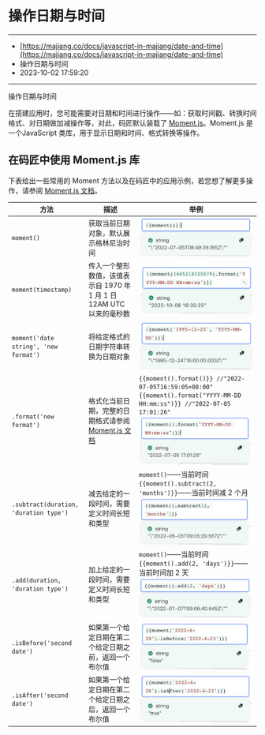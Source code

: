 # 操作日期与时间

---

* [https://majiang.co/docs/javascript-in-majiang/date-and-time](https://majiang.co/docs/javascript-in-majiang/date-and-time)
* 操作日期与时间
* 2023-10-02 17:59:20

---

操作日期与时间

在搭建应用时，您可能需要对日期和时间进行操作——如：获取时间戳、转换时间格式、对日期做加减操作等，对此，码匠默认装载了 [Moment.js](http://momentjs.cn/)。Moment.js 是一个JavaScript 类库，用于显示日期和时间、格式转换等操作。

## 在码匠中使用 Moment.js 库

下表给出一些常用的 Moment 方法以及在码匠中的应用示例，若您想了解更多操作，请参阅 [Moment.js 文档](http://momentjs.cn/docs/)。

|**方法**|**描述**|**举例**|
| ------| ----------------------------------------------------------------------| ----------------------------------------------------------------------------------|
|​`moment()`​|获取当前日期对象，默认展示格林尼治时间|​![](assets/1-20231002175920-c6cirng.png)​|
|​`moment(timestamp)`​|传入一个整形数值，该值表示自 1970 年 1 月 1 日 12AM UTC 以来的毫秒数|​![](assets/new-20231002175920-7gnrc2u.png)​|
|​`moment('date string', 'new format')`​|将给定格式的日期字符串转换为日期对象|​![](assets/2-20231002175920-yjs6sm1.png)​|
|​`.format('new format')`​|格式化当前日期，完整的日期格式请参阅[Moment.js 文档](http://momentjs.cn/docs/#/displaying/format/)|​`{{moment().format()}} //"2022-07-05T16:59:05+08:00" {{moment().format("YYYY-MM-DD HH:mm:ss")}} //"2022-07-05 17:01:26"`​​![](assets/3-20231002175920-ieborh9.png)​|
|​`.subtract(duration, 'duration type')`​|减去给定的一段时间，需要定义时间长短和类型|​`moment()`​——当前时间`{{moment().subtract(2, 'months')}}`​——当前时间减 2 个月![](assets/4-20231002175920-vvdhp4j.png)​|
|​`.add(duration, 'duration type')`​|加上给定的一段时间，需要定义时间长短和类型|​`moment()`​——当前时间`{{moment().add(2, 'days')}}`​——当前时间加 2 天![](assets/5-20231002175920-5pw2wbw.png)​|
|​`.isBefore('second date')`​|如果第一个给定日期在第二个给定日期之前，返回一个布尔值|​![](assets/6-20231002175920-s6lisp1.png)​|
|​`.isAfter('second date')`​|如果第一个给定日期在第二个给定日期之后，返回一个布尔值|​![](assets/7-20231002175920-eqf7qch.png)​|
